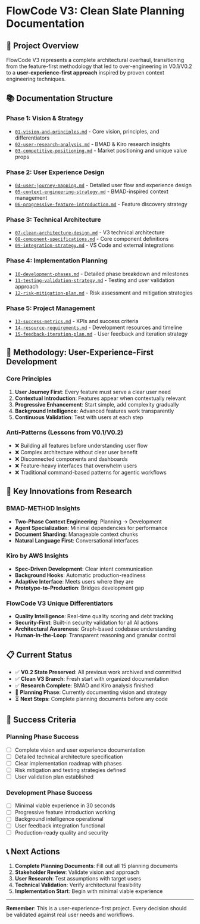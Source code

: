 # FlowCode V3: Clean Slate Planning Documentation

## 🎯 **Project Overview**

FlowCode V3 represents a complete architectural overhaul, transitioning from the feature-first methodology that led to over-engineering in V0.1/V0.2 to a **user-experience-first approach** inspired by proven context engineering techniques.

## 📚 **Documentation Structure**

### **Phase 1: Vision & Strategy**
- [`01-vision-and-principles.md`](01-vision-and-principles.md) - Core vision, principles, and differentiators
- [`02-user-research-analysis.md`](02-user-research-analysis.md) - BMAD & Kiro research insights
- [`03-competitive-positioning.md`](03-competitive-positioning.md) - Market positioning and unique value props

### **Phase 2: User Experience Design**
- [`04-user-journey-mapping.md`](04-user-journey-mapping.md) - Detailed user flow and experience design
- [`05-context-engineering-strategy.md`](05-context-engineering-strategy.md) - BMAD-inspired context management
- [`06-progressive-feature-introduction.md`](06-progressive-feature-introduction.md) - Feature discovery strategy

### **Phase 3: Technical Architecture**
- [`07-clean-architecture-design.md`](07-clean-architecture-design.md) - V3 technical architecture
- [`08-component-specifications.md`](08-component-specifications.md) - Core component definitions
- [`09-integration-strategy.md`](09-integration-strategy.md) - VS Code and external integrations

### **Phase 4: Implementation Planning**
- [`10-development-phases.md`](10-development-phases.md) - Detailed phase breakdown and milestones
- [`11-testing-validation-strategy.md`](11-testing-validation-strategy.md) - Testing and user validation approach
- [`12-risk-mitigation-plan.md`](12-risk-mitigation-plan.md) - Risk assessment and mitigation strategies

### **Phase 5: Project Management**
- [`13-success-metrics.md`](13-success-metrics.md) - KPIs and success criteria
- [`14-resource-requirements.md`](14-resource-requirements.md) - Development resources and timeline
- [`15-feedback-iteration-plan.md`](15-feedback-iteration-plan.md) - User feedback and iteration strategy

## 🔄 **Methodology: User-Experience-First Development**

### **Core Principles**
1. **User Journey First**: Every feature must serve a clear user need
2. **Contextual Introduction**: Features appear when contextually relevant
3. **Progressive Enhancement**: Start simple, add complexity gradually
4. **Background Intelligence**: Advanced features work transparently
5. **Continuous Validation**: Test with users at each step

### **Anti-Patterns (Lessons from V0.1/V0.2)**
- ❌ Building all features before understanding user flow
- ❌ Complex architecture without clear user benefit
- ❌ Disconnected components and dashboards
- ❌ Feature-heavy interfaces that overwhelm users
- ❌ Traditional command-based patterns for agentic workflows

## 🚀 **Key Innovations from Research**

### **BMAD-METHOD Insights**
- **Two-Phase Context Engineering**: Planning → Development
- **Agent Specialization**: Minimal dependencies for performance
- **Document Sharding**: Manageable context chunks
- **Natural Language First**: Conversational interfaces

### **Kiro by AWS Insights**
- **Spec-Driven Development**: Clear intent communication
- **Background Hooks**: Automatic production-readiness
- **Adaptive Interface**: Meets users where they are
- **Prototype-to-Production**: Bridges development gap

### **FlowCode V3 Unique Differentiators**
- **Quality Intelligence**: Real-time quality scoring and debt tracking
- **Security-First**: Built-in security validation for all AI actions
- **Architectural Awareness**: Graph-based codebase understanding
- **Human-in-the-Loop**: Transparent reasoning and granular control

## 📋 **Current Status**

- ✅ **V0.2 State Preserved**: All previous work archived and committed
- ✅ **Clean V3 Branch**: Fresh start with organized documentation
- ✅ **Research Complete**: BMAD and Kiro analysis finished
- 🔄 **Planning Phase**: Currently documenting vision and strategy
- ⏳ **Next Steps**: Complete planning documents before any code

## 🎯 **Success Criteria**

### **Planning Phase Success**
- [ ] Complete vision and user experience documentation
- [ ] Detailed technical architecture specification
- [ ] Clear implementation roadmap with phases
- [ ] Risk mitigation and testing strategies defined
- [ ] User validation plan established

### **Development Phase Success**
- [ ] Minimal viable experience in 30 seconds
- [ ] Progressive feature introduction working
- [ ] Background intelligence operational
- [ ] User feedback integration functional
- [ ] Production-ready quality and security

## 📞 **Next Actions**

1. **Complete Planning Documents**: Fill out all 15 planning documents
2. **Stakeholder Review**: Validate vision and approach
3. **User Research**: Test assumptions with target users
4. **Technical Validation**: Verify architectural feasibility
5. **Implementation Start**: Begin with minimal viable experience

---

**Remember**: This is a user-experience-first project. Every decision should be validated against real user needs and workflows.
